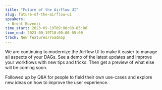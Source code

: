 ```yaml
---
title: "Future of the Airflow UI"
slug: future-of-the-airflow-ui
speakers:
 - Brent Bovenzi
time_start: 2023-09-19T09:00:00-05:00
time_end: 2023-09-19T10:00:00-05:00
track: New features/roadmap
---
```


We are continuing to modernize the Airflow UI to make it easier to manage all aspects of your DAGs. See a demo of the latest updates and improve your workflows with new tips and tricks. Then get a preview of what else will be coming soon.



Followed up by Q&A for people to field their own use-cases and explore new ideas on how to improve the user experience.